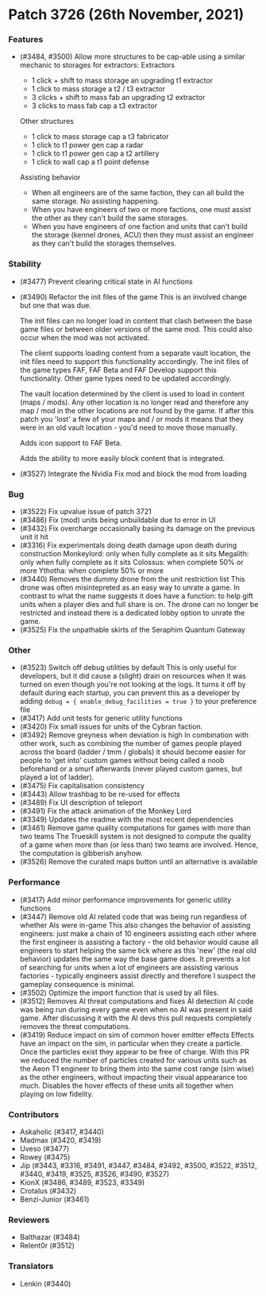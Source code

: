 Patch 3726 (26th November, 2021)
============================

### Features
 - (#3484, #3500) Allow more structures to be cap-able using a similar mechanic to storages for extractors:
    Extractors
    - 1 click + shift to mass storage an upgrading t1 extractor
    - 1 click to mass storage a t2 / t3 extractor
    - 3 clicks + shift to mass fab an upgrading t2 extractor
    - 3 clicks to mass fab cap a t3 extractor

    Other structures
    - 1 click to mass storage cap a t3 fabricator
    - 1 click to t1 power gen cap a radar
    - 1 click to t1 power gen cap a t2 artillery
    - 1 click to wall cap a t1 point defense
    
    Assisting behavior
    - When all engineers are of the same faction, they can all build the same storage. No assisting happening.
    - When you have engineers of two or more factions, one must assist the other as they can't build the same storages.
    - When you have engineers of one faction and units that can't build the storage (kennel drones, ACU) then they must assist an engineer as they can't build the storages themselves.

### Stability
 - (#3477) Prevent clearing critical state in AI functions
 - (#3490) Refactor the init files of the game
    This is an involved change but one that was due. 
    
    The init files can no longer load in content that clash between
    the base game files or between older versions of the same mod.
    This could also occur when the mod was not activated.

    The client supports loading content from a separate vault
    location, the init files need to support this functionality
    accordingly. The init files of the game types FAF, FAF Beta
    and FAF Develop support this functionality. Other game types 
    need to be updated accordingly.

    The vault location determined by the client is used to load in
    content (maps / mods). Any other location is no longer read and
    therefore any map / mod in the other locations are not found
    by the game. If after this patch you 'lost' a few of your
    maps and / or mods it means that they were in an old vault 
    location - you'd need to move those manually.

    Adds icon support to FAF Beta.

    Adds the ability to more easily block content that is integrated.
 - (#3527) Integrate the Nvidia Fix mod and block the mod from loading

### Bug
 - (#3522) Fix upvalue issue of patch 3721
 - (#3486) Fix (mod) units being unbuildable due to error in UI
 - (#3432) Fix overcharge occasionally basing its damage on the previous unit it hit
 - (#3316) Fix experimentals doing death damage upon death during construction
    Monkeylord: only when fully complete as it sits
    Megalith: only when fully complete as it sits
    Colossus: when complete 50% or more
    Ythotha: when complete 50% or more
 - (#3440) Removes the dummy drone from the unit restriction list
    This drone was often misintepreted as an easy way to unrate a game. In
    contrast to what the name suggests it does have a function: to help gift
    units when a player dies and full share is on. The drone can no longer be
    restricted and instead there is a dedicated lobby option to unrate the
    game.
 - (#3525) Fix the unpathable skirts of the Seraphim Quantum Gateway
    
### Other
 - (#3523) Switch off debug utilities by default
    This is only useful for developers, but it did cause
    a (slight) drain on resources when it was turned on
    even though you're not looking at the logs. It turns it
    off by default during each startup, you can prevent 
    this as a developer by adding
    `debug = { enable_debug_facilities = true }`
    to your preference file
 - (#3417) Add unit tests for generic utility functions
 - (#3420) Fix small issues for units of the Cybran faction.
 - (#3492) Remove greyness when deviation is high
    In combination with other work, such as combining the number of
    games people played across the board (ladder / tmm / globals)
    it should become easier for people to 'get into' custom games
    without being called a noob beforehand or a smurf afterwards (never
     played custom games, but played a lot of ladder).
 - (#3475) Fix capitalisation consistency
 - (#3443) Allow trashbag to be re-used for effects
 - (#3489) Fix UI description of teleport
 - (#3491) Fix the attack animation of the Monkey Lord
 - (#3349) Updates the readme with the most recent dependencies
 - (#3461) Remove game quality computations for games with more than two teams
    The Trueskill system is not designed to compute the quality of a game 
    when more than (or less than) two teams are involved. Hence, the 
    computation is gibberish anyhow.
 - (#3526) Remove the curated maps button until an alternative is available

### Performance
 - (#3417) Add minor performance improvements for generic utility functions
 - (#3447) Remove old AI related code that was being run regardless of whether AIs were in-game
    This also changes the behavior of assisting engineers: just make a chain of 10
    engineers assisting each other where the first engineer is assisting a 
    factory - the old behavior would cause all engineers to start helping the
    same tick where as this 'new' (the real old behavior) updates the same way
    the base game does. It prevents a lot of searching for units when a lot of
    engineers are assisting various factories - typically engineers assist 
    directly and therefore I suspect the gameplay consequence is minimal.
 - (#3502) Optimize the import function that is used by all files.
 - (#3512) Removes AI threat computations and fixes AI detection
    AI code was being run during every game even when no AI was present in
    said game. After discussing it with the AI devs this pull requests
    completely removes the threat computations.
 - (#3419) Reduce impact on sim of common hover emitter effects
    Effects have an impact on the sim, in particular when they create a 
    particle. Once the particles exist they appear to be free of charge. 
    With this PR we reduced the number of particles created for various 
    units such as the Aeon T1 engineer to bring them into the same cost
    range (sim wise) as the other engineers, without impacting their
    visual appearance too much. Disables the hover effects of these units
    all together when playing on low fidelity.

### Contributors
 - Askaholic (#3417, #3440)
 - Madmax (#3420, #3419)
 - Uveso (#3477)
 - Rowey (#3475)
 - Jip (#3443, #3316, #3491, #3447, #3484, #3492, #3500, 
        #3522, #3512, #3440, #3419, #3525, #3526, #3490,
        #3527)
 - KionX (#3486, #3489, #3523, #3349)
 - Crotalus (#3432)
 - Benzi-Junior (#3461)

### Reviewers
 - Balthazar (#3484)
 - Relent0r (#3512)

### Translators
 - Lenkin (#3440)
